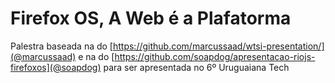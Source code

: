 # Firefox OS, A Web é a Plafatorma

Palestra baseada na do [https://github.com/marcussaad/wtsi-presentation/](@marcussaad) e na do [https://github.com/soapdog/apresentacao-riojs-firefoxos](@soapdog) para ser apresentada no 6º Uruguaiana Tech
